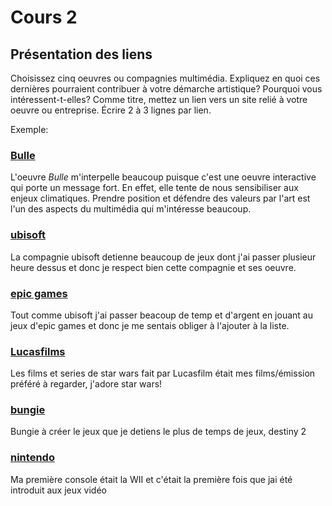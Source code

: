 # Cours 2
## Présentation des liens
Choisissez cinq oeuvres ou compagnies multimédia. Expliquez en quoi ces dernières pourraient contribuer à votre démarche artistique? Pourquoi vous intéressent-t-elles? Comme titre, mettez un lien vers un site relié à votre oeuvre ou entreprise. Écrire 2 à 3 lignes par lien.

Exemple: 
### [Bulle](https://www.onf.ca/interactif/bulle/) 
L'oeuvre *Bulle* m'interpelle beaucoup puisque c'est une oeuvre interactive qui porte un message fort. En effet, elle tente de nous sensibiliser aux enjeux climatiques. Prendre position et défendre des valeurs par l'art est l'un des aspects du multimédia qui m'intéresse beaucoup. 

### [ubisoft](https://www.ubisoft.com/fr-ca/) 
La compagnie ubisoft detienne beaucoup de jeux dont j'ai passer plusieur heure dessus et donc je respect bien cette compagnie et ses oeuvre. 

### [epic games](https://www.epicgames.com/site/fr/home) 
Tout comme ubisoft j'ai passer beacoup de temp et d'argent en jouant au jeux d'epic games et donc je me sentais obliger à l'ajouter à la liste.

### [Lucasfilms](https://www.lucasfilm.com/)
Les films et series de star wars fait par Lucasfilm était mes films/émission préféré à regarder, j'adore star wars!  

### [bungie](https://www.bungie.net/fr/) 
Bungie à créer le jeux que je detiens le plus de temps de jeux, destiny 2 

### [nintendo](https://www.nintendo.com/fr-ca/)
Ma première console était la WII et c'était la première fois que jai été introduit aux jeux vidéo

